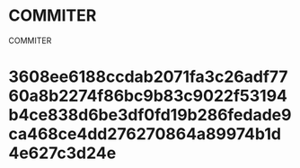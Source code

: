 # COMMITER
COMMITER






# 3608ee6188ccdab2071fa3c26adf7760a8b2274f86bc9b83c9022f53194b4ce838d6be3df0fd19b286fedade9ca468ce4dd276270864a89974b1d4e627c3d24e
